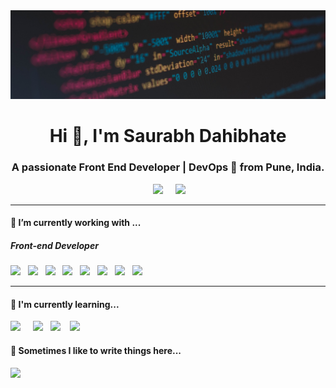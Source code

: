 <img src="webdev.jpg">
<h1 align="center">Hi 👋, I'm Saurabh Dahibhate</h1>
<h3 align="center">A passionate Front End Developer | DevOps 🎯 from Pune, India.</h3>

<p align='center'>
  </a>&nbsp;&nbsp;&nbsp;&nbsp;
  <a href="https://www.linkedin.com/in/saurabh-dahibhate/"><img src="https://img.shields.io/badge/linkedin-%230077B5.svg?&style=for-the-badge&logo=linkedin&logoColor=white" /></a>&nbsp;&nbsp;&nbsp;&nbsp;
  <a href="mailto:saurabhdahibhate50@gmail.com?subject=Olá%20Stefany"><img src="https://img.shields.io/badge/gmail-%23D14836.svg?&style=for-the-badge&logo=gmail&logoColor=white" /></a>&nbsp;&nbsp;&nbsp;&nbsp;

</p>

<hr>

<h4>🔭  I’m currently working with ...</h4>

<h5>Front-end Developer</h5>
<p >
<img src="https://img.shields.io/badge/html5%20-%23e34f26.svg?&style=for-the-badge&logo=html5&logoColor=white" />&nbsp;&nbsp;
  <img src="https://img.shields.io/badge/CSS3-1572B6?&style=for-the-badge&logo=css3&logoColor=white" />&nbsp;&nbsp;
  <img src="https://img.shields.io/badge/JavaScript-F7DF1E?style=for-the-badge&logo=javascript&logoColor=black" />&nbsp;&nbsp; 
  <img src="https://img.shields.io/badge/Bootstrap-563D7C?style=for-the-badge&logo=bootstrap&logoColor=white" />&nbsp;&nbsp;
  <img src="https://img.shields.io/badge/JSON%20-%23e34f26.svg?&style=for-the-badge&logo=JSON&logoColor=white" />&nbsp;&nbsp;
  <img src="https://img.shields.io/badge/Redux%20-%23e34f26.svg?&style=for-the-badge&logo=Redux&logoColor=#7249B7" />&nbsp;&nbsp;
  <img src="https://img.shields.io/badge/Docker%20-2496ED?style=for-the-badge&logo=docker&logoColor=white" />&nbsp;&nbsp;
  <img src="https://img.shields.io/badge/AWS%20-%23FF9900.svg?&style=for-the-badge&logo=amazon-aws&logoColor=white" />&nbsp;&nbsp;

</p>
<hr>

<h4>🌱  I'm currently learning...</h4>
<p >
  <img src="https://img.shields.io/badge/TypeScript-007ACC?style=for-the-badge&logo=typescript&logoColor=white" />&nbsp;&nbsp;&nbsp;&nbsp;
  <img src="https://img.shields.io/badge/React-20232A?style=for-the-badge&logo=react&logoColor=61DAFB" />&nbsp;&nbsp;
  <img src="https://img.shields.io/badge/next.js-000000?style=for-the-badge&logo=next.js&logoColor=white" />&nbsp;&nbsp;&nbsp;
  <img src="https://img.shields.io/badge/tailwindcss-%2338B2AC.svg?style=for-the-badge&logo=tailwind-css&logoColor=white" />&nbsp;&nbsp;&nbsp;
 
</p>


<p align='right'>
<h4>💬  Sometimes I like to write things here...</h4>
  <a href="https://medium.com/@saurabhdahibhate50"><img src="https://img.shields.io/badge/medium-%2312100E.svg?&style=for-the-badge&logo=medium&logoColor=white" /></a>&nbsp;&nbsp;&nbsp;
</p>

